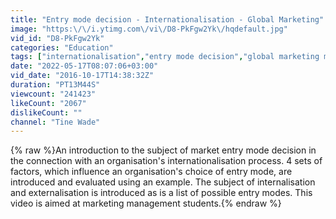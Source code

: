 ```yaml
---
title: "Entry mode decision - Internationalisation - Global Marketing"
image: "https:\/\/i.ytimg.com\/vi\/D8-PkFgw2Yk\/hqdefault.jpg"
vid_id: "D8-PkFgw2Yk"
categories: "Education"
tags: ["internationalisation","entry mode decision","global marketing management"]
date: "2022-05-17T08:07:06+03:00"
vid_date: "2016-10-17T14:38:32Z"
duration: "PT13M44S"
viewcount: "241423"
likeCount: "2067"
dislikeCount: ""
channel: "Tine Wade"
---
```

{% raw %}An introduction to the subject of market entry mode decision in the connection with an organisation's internationalisation process. 4 sets of factors, which influence an organisation's choice of entry mode, are introduced and evaluated using an example. The subject of internalisation and externalisation is introduced as is a list of possible entry modes. This video is aimed at marketing management students.{% endraw %}
